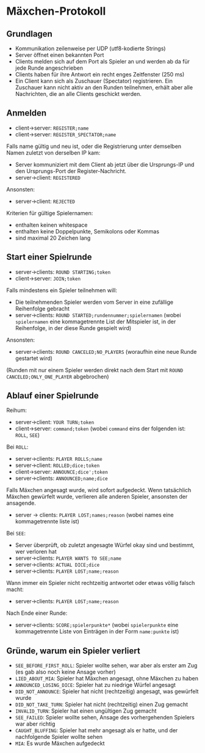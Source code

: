 Mäxchen-Protokoll
=================

Grundlagen
----------
- Kommunikation zeilenweise per UDP (utf8-kodierte Strings)
- Server öffnet einen bekannten Port
- Clients melden sich auf dem Port als Spieler an und werden ab da für jede Runde angeschrieben
- Clients haben für ihre Antwort ein recht enges Zeitfenster (250 ms)
- Ein Client kann sich als Zuschauer (Spectator) registrieren. Ein Zuschauer kann nicht aktiv an den Runden teilnehmen, erhält aber alle Nachrichten, die an alle Clients geschickt werden.

Anmelden
--------
- client->server: `REGISTER;name`
- client->server: `REGISTER_SPECTATOR;name`

Falls name gültig und neu ist, oder die Registrierung unter demselben Namen zuletzt von derselben IP kam:

  - Server kommuniziert mit dem Client ab jetzt über die Ursprungs-IP und den Ursprungs-Port der Register-Nachricht.
  - server->client: `REGISTERED`

Ansonsten:

  - server->client: `REJECTED`

Kriterien für gültige Spielernamen:

- enthalten keinen whitespace
- enthalten keine Doppelpunkte, Semikolons oder Kommas
- sind maximal 20 Zeichen lang

Start einer Spielrunde
-----------------------
- server->clients: `ROUND STARTING;token`
- client->server: `JOIN;token`

Falls mindestens ein Spieler teilnehmen will:

- Die teilnehmenden Spieler werden vom Server in eine zufällige Reihenfolge gebracht
- server->clients: `ROUND STARTED;rundennummer;spielernamen` (wobei `spielernamen` eine kommagetrennte List der Mitspieler ist, in der Reihenfolge, in der diese Runde gespielt wird)

Ansonsten:

- server->clients: `ROUND CANCELED;NO_PLAYERS` (woraufhin eine neue Runde gestartet wird)

(Runden mit nur einem Spieler werden direkt nach dem Start mit `ROUND CANCELED;ONLY_ONE_PLAYER` abgebrochen)

Ablauf einer Spielrunde
-----------------------
Reihum:

- server->client: `YOUR TURN;token`
- client->server: `command;token` (wobei `command` eins der folgenden ist: `ROLL`, `SEE`)
  
Bei `ROLL`:

- server->clients: `PLAYER ROLLS;name`
- server->client: `ROLLED;dice;token`
- client->server: `ANNOUNCE;dice';token`
- server->clients: `ANNOUNCED;name;dice`

Falls Mäxchen angesagt wurde, wird sofort aufgedeckt. Wenn tatsächlich Mäxchen gewürfelt wurde, verlieren alle anderen Spieler, ansonsten der ansagende.

- server -> clients: `PLAYER LOST;names;reason` (wobei names eine kommagetrennte liste ist)

Bei `SEE`:

- Server überprüft, ob zuletzt angesagte Würfel okay sind und bestimmt, wer verloren hat
- server->clients: `PLAYER WANTS TO SEE;name`
- server->clients: `ACTUAL DICE;dice`
- server->clients: `PLAYER LOST;name;reason`

Wann immer ein Spieler nicht rechtzeitig antwortet oder etwas völlig falsch macht:

- server->clients: `PLAYER LOST;name;reason`

Nach Ende einer Runde:

- server->clients: `SCORE;spielerpunkte*` (wobei `spielerpunkte` eine kommagetrennte Liste von Einträgen in der Form `name:punkte` ist)

Gründe, warum ein Spieler verliert
----------------------------------
- `SEE_BEFORE_FIRST_ROLL`: Spieler wollte sehen, war aber als erster am Zug (es gab also noch keine Ansage vorher)
- `LIED_ABOUT_MIA`: Spieler hat Mäxchen angesagt, ohne Mäxchen zu haben
- `ANNOUNCED_LOSING_DICE`: Spieler hat zu niedrige Würfel angesagt
- `DID_NOT_ANNOUNCE`: Spieler hat nicht (rechtzeitig) angesagt, was gewürfelt wurde
- `DID_NOT_TAKE_TURN`: Spieler hat nicht (rechtzeitig) einen Zug gemacht
- `INVALID_TURN`: Spieler hat einen ungültigen Zug gemacht
- `SEE_FAILED`: Spieler wollte sehen, Ansage des vorhergehenden Spielers war aber richtig
- `CAUGHT_BLUFFING`: Spieler hat mehr angesagt als er hatte, und der nachfolgende Spieler wollte sehen
- `MIA`: Es wurde Mäxchen aufgedeckt

